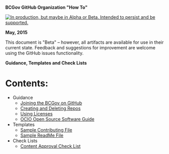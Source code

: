 **BCGov GitHub Organization "How To"**

<a rel="Delivery" href="https://github.com/BCDevExchange/docs/blob/master/discussion/projectstates.md"><img alt="In production, but maybe in Alpha or Beta. Intended to persist and be supported." style="border-width:0" src="http://bcdevexchange.org/badge/3.svg" title="In production, but maybe in Alpha or Beta. Intended to persist and be supported." /></a> 

**May, 2015**

This document is "Beta" – however, all artifacts are available for use in their current state. Feedback and suggestions for improvement are welcome using the GitHub issues functionality.

**Guidance, Templates and Check Lists**
# Contents: #

- Guidance
	- [Joining the BCGov on GitHub](Joining-the-BCGov-on-GitHub.md )
	- [Creating and Deleting Repos](Creating-And-Deleting-Repos.md)
	- [Using Licenses](using-licenses.md)
	- [OCIO Open Source Software Guide](../ref-docs/96184_Open_Source_Guidline.pdf)
- Templates
	- [Sample Contributing File](SAMPLE-CONTRIBUTING.md)
	- [Sample ReadMe File](SAMPLE-README.md)
- Check Lists
	- [Content Approval Check List](../ref-docs/Open-Content-Assessment-Checklist.pdf)

